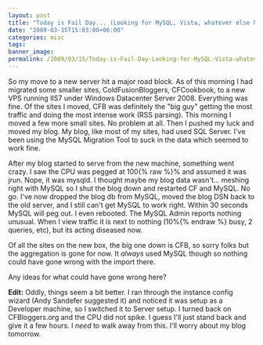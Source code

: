 ```yaml
---
layout: post
title: "Today is Fail Day... (Looking for MySQL, Vista, whatever else help)"
date: "2009-03-15T15:03:00+06:00"
categories: misc 
tags: 
banner_image: 
permalink: /2009/03/15/Today-is-Fail-Day-Looking-for-MySQL-Vista-whatever-else-help
---
```


So my move to a new server hit a major road block. As of this morning I had migrated some smaller sites, ColdFusionBloggers, CFCookbook, to a new VPS running IIS7 under Windows Datacenter Server 2008. Everything was fine. Of the sites I moved, CFB was definitely the "big guy" getting the most traffic and doing the most intense work (RSS parsing). This morning I moved a few more small sites. No problem at all. Then I pushed my luck and moved my blog. My blog, like most of my sites, had used SQL Server. I've been using the MySQL Migration Tool to suck in the data which seemed to work fine.

After my blog started to serve from the new machine, something went crazy. I saw the CPU was pegged at 100{% raw %}% and assumed it was jrun. Nope, it was mysqld. I thought maybe my blog data wasn't... meshing right with MySQL so I shut the blog down and restarted CF and MySQL. No go. I've now dropped the blog db from MySQL, moved the blog DSN back to the old server, and I still can't get MySQL to work right. Within 30 seconds MySQL will peg out. I even rebooted. The MySQL Admin reports nothing unusual. When I view traffic it is next to nothing (10%{% endraw %} busy, 2 queries, etc), but its acting diseased now.

Of all the sites on the new box, the big one down is CFB, so sorry folks but the aggregation is gone for now. It <i>always</i> used MySQL though so nothing could have gone wrong with the import there.

Any ideas for what could have gone wrong here?

<b>Edit:</b> Oddly, things seem a bit better. I ran through the instance config wizard (Andy Sandefer suggested it) and noticed it was setup as a Developer machine, so I switched it to Server setup. I turned back on CFBloggers.org and the CPU did not spike. I guess I'll just stand back and give it a few hours. I _need_ to walk away from this. I'll worry about my blog tomorrow.